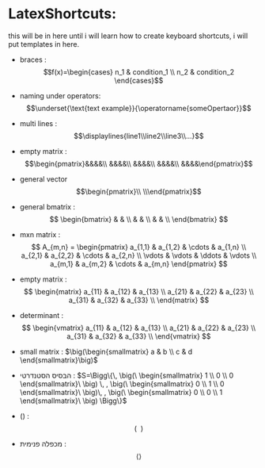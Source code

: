 # LatexShortcuts:
this will be in here until i will learn how to create keyboard shortcuts, i will put templates in here.

* braces : $$ֿf(x)=\begin{cases}
    n_1 & condition_1 \\
     n_2 & condition_2
  \end{cases}$$
* naming under operators: 
$$\underset{\text{text example}}{\operatorname{someOpertaor}}$$
* multi lines : 
	$$\displaylines{line1\\line2\\line3\\...}$$
* empty matrix :
  $$\begin{pmatrix}&&&&\\ &&&&\\ &&&&\\ &&&&\\ &&&&\end{pmatrix}$$
* general vector
$$\begin{pmatrix}\\ \\\end{pmatrix}$$
* general bmatrix : 
$$
	\begin{bmatrix} 
	 &  &  \\
	 &  & \\
	 &  & \\
	\end{bmatrix}
$$
* mxn matrix :
$$
A_{m,n} = 
\begin{pmatrix}
a_{1,1} & a_{1,2} & \cdots & a_{1,n} \\
a_{2,1} & a_{2,2} & \cdots & a_{2,n} \\
\vdots  & \vdots  & \ddots & \vdots  \\
a_{m,1} & a_{m,2} & \cdots & a_{m,n} 
\end{pmatrix}
$$

* empty matrix : 
$$
  \begin{matrix} 
   a_{11} & a_{12} & a_{13}  \\
   a_{21} & a_{22} & a_{23}  \\
   a_{31} & a_{32} & a_{33}  \\
   \end{matrix} 
$$

* determinant : 
$$
   \begin{vmatrix} 
   a_{11} & a_{12} & a_{13}  \\
   a_{21} & a_{22} & a_{23}  \\
   a_{31} & a_{32} & a_{33}  \\
   \end{vmatrix}
$$
* small matrix :
 $\big(\begin{smallmatrix} a & b \\ c & d \end{smallmatrix}\big)$


* הבסיס הסטנדרטי :
$S=\Bigg\{\, \big(\ \begin{smallmatrix} 1  \\ 0 \\ 0 \end{smallmatrix}\ \big) \, , \big(\ \begin{smallmatrix} 0  \\ 1 \\ 0 \end{smallmatrix}\ \big)\, , \big(\ \begin{smallmatrix} 0  \\ 0 \\ 1 \end{smallmatrix}\ \big) \Bigg\}$
 * () :  $$\big(\ \ \big)$$
* מכפלה פנימית :
$$\left\langle\right\rangle$$
